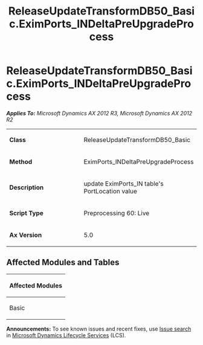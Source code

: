 ﻿---
title: ReleaseUpdateTransformDB50_Basic.EximPorts_INDeltaPreUpgradeProcess
TOCTitle: ReleaseUpdateTransformDB50_Basic.EximPorts_INDeltaPreUpgradeProcess
ms:assetid: 74d7fb23-b20b-251b-a512-76a84fec3c7e
ms:mtpsurl: https://msdn.microsoft.com/en-us/library/JJ719276(v=AX.60)
ms:contentKeyID: 49709068
ms.date: 05/18/2015
mtps_version: v=AX.60
---

# ReleaseUpdateTransformDB50\_Basic.EximPorts\_INDeltaPreUpgradeProcess 


_**Applies To:** Microsoft Dynamics AX 2012 R3, Microsoft Dynamics AX 2012 R2_

<table>
<colgroup>
<col style="width: 50%" />
<col style="width: 50%" />
</colgroup>
<tbody>
<tr class="odd">
<td><p><strong>Class</strong></p></td>
<td><p>ReleaseUpdateTransformDB50_Basic</p></td>
</tr>
<tr class="even">
<td><p><strong>Method</strong></p></td>
<td><p>EximPorts_INDeltaPreUpgradeProcess</p></td>
</tr>
<tr class="odd">
<td><p><strong>Description</strong></p></td>
<td><p>update EximPorts_IN table's PortLocation value</p></td>
</tr>
<tr class="even">
<td><p><strong>Script Type</strong></p></td>
<td><p>Preprocessing 60: Live</p></td>
</tr>
<tr class="odd">
<td><p><strong>Ax Version</strong></p></td>
<td><p>5.0</p></td>
</tr>
</tbody>
</table>


## Affected Modules and Tables

<table>
<colgroup>
<col style="width: 100%" />
</colgroup>
<thead>
<tr class="header">
<th><p>Affected Modules</p></th>
</tr>
</thead>
<tbody>
<tr class="odd">
<td><p>Basic</p></td>
</tr>
</tbody>
</table>

  
**Announcements:** To see known issues and recent fixes, use [Issue search](http://go.microsoft.com/fwlink/?linkid=389258) in [Microsoft Dynamics Lifecycle Services](http://go.microsoft.com/fwlink/?linkid=306505) (LCS).

